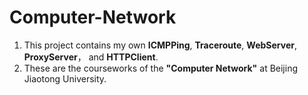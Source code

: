 # Computer-Network
1. This project contains my own **ICMPPing**, **Traceroute**, **WebServer**, **ProxyServer**， and **HTTPClient**.
2. These are the courseworks of the **"Computer Network"** at Beijing Jiaotong University.
